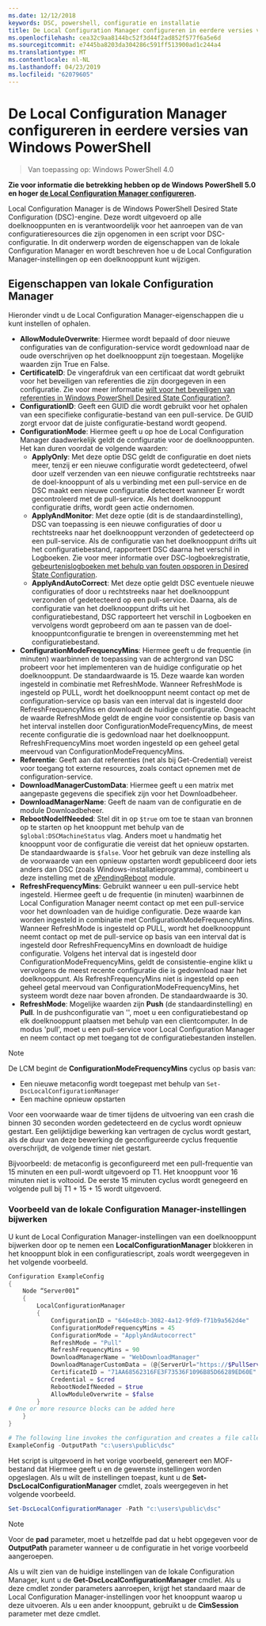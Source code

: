 ```yaml
---
ms.date: 12/12/2018
keywords: DSC, powershell, configuratie en installatie
title: De Local Configuration Manager configureren in eerdere versies van Windows PowerShell
ms.openlocfilehash: cea32c9aa8144bc52f3d44f2ad852f577f6a5e6d
ms.sourcegitcommit: e7445ba8203da304286c591ff513900ad1c244a4
ms.translationtype: MT
ms.contentlocale: nl-NL
ms.lasthandoff: 04/23/2019
ms.locfileid: "62079605"
---
```

# <a name="configuring-the-local-configuration-manager-in-previous-versions-of-windows-powershell"></a>De Local Configuration Manager configureren in eerdere versies van Windows PowerShell

>Van toepassing op: Windows PowerShell 4.0

**Zie voor informatie die betrekking hebben op de Windows PowerShell 5.0 en hoger [de Local Configuration Manager configureren](metaConfig.md).**

Local Configuration Manager is de Windows PowerShell Desired State Configuration (DSC)-engine.
Deze wordt uitgevoerd op alle doelknooppunten en is verantwoordelijk voor het aanroepen van de van configuratieresources die zijn opgenomen in een script voor DSC-configuratie.
In dit onderwerp worden de eigenschappen van de lokale Configuration Manager en wordt beschreven hoe u de Local Configuration Manager-instellingen op een doelknooppunt kunt wijzigen.

## <a name="local-configuration-manager-properties"></a>Eigenschappen van lokale Configuration Manager

Hieronder vindt u de Local Configuration Manager-eigenschappen die u kunt instellen of ophalen.

- **AllowModuleOverwrite**: Hiermee wordt bepaald of door nieuwe configuraties van de configuration-service wordt gedownload naar de oude overschrijven op het doelknooppunt zijn toegestaan. Mogelijke waarden zijn True en False.
- **CertificateID**: De vingerafdruk van een certificaat dat wordt gebruikt voor het beveiligen van referenties die zijn doorgegeven in een configuratie. Zie voor meer informatie [wilt voor het beveiligen van referenties in Windows PowerShell Desired State Configuration?](https://blogs.msdn.microsoft.com/powershell/2014/01/31/want-to-secure-credentials-in-windows-powershell-desired-state-configuration/).
- **ConfigurationID**: Geeft een GUID die wordt gebruikt voor het ophalen van een specifieke configuratie-bestand van een pull-service. De GUID zorgt ervoor dat de juiste configuratie-bestand wordt geopend.
- **ConfigurationMode**: Hiermee geeft u op hoe de Local Configuration Manager daadwerkelijk geldt de configuratie voor de doelknooppunten. Het kan duren voordat de volgende waarden:
  - **ApplyOnly**: Met deze optie DSC geldt de configuratie en doet niets meer, tenzij er een nieuwe configuratie wordt gedetecteerd, ofwel door uzelf verzenden van een nieuwe configuratie rechtstreeks naar de doel-knooppunt of als u verbinding met een pull-service en de DSC maakt een nieuwe configuratie detecteert wanneer Er wordt gecontroleerd met de pull-service. Als het doelknooppunt configuratie drifts, wordt geen actie ondernomen.
  - **ApplyAndMonitor**: Met deze optie (dit is de standaardinstelling), DSC van toepassing is een nieuwe configuraties of door u rechtstreeks naar het doelknooppunt verzonden of gedetecteerd op een pull-service. Als de configuratie van het doelknooppunt drifts uit het configuratiebestand, rapporteert DSC daarna het verschil in Logboeken. Zie voor meer informatie over DSC-logboekregistratie, [gebeurtenislogboeken met behulp van fouten opsporen in Desired State Configuration](http://blogs.msdn.com/b/powershell/archive/2014/01/03/using-event-logs-to-diagnose-errors-in-desired-state-configuration.aspx).
  - **ApplyAndAutoCorrect**: Met deze optie geldt DSC eventuele nieuwe configuraties of door u rechtstreeks naar het doelknooppunt verzonden of gedetecteerd op een pull-service. Daarna, als de configuratie van het doelknooppunt drifts uit het configuratiebestand, DSC rapporteert het verschil in Logboeken en vervolgens wordt geprobeerd om aan te passen van de doel-knooppuntconfiguratie te brengen in overeenstemming met het configuratiebestand.
- **ConfigurationModeFrequencyMins**: Hiermee geeft u de frequentie (in minuten) waarbinnen de toepassing van de achtergrond van DSC probeert voor het implementeren van de huidige configuratie op het doelknooppunt. De standaardwaarde is 15. Deze waarde kan worden ingesteld in combinatie met RefreshMode. Wanneer RefreshMode is ingesteld op PULL, wordt het doelknooppunt neemt contact op met de configuration-service op basis van een interval dat is ingesteld door RefreshFrequencyMins en downloadt de huidige configuratie. Ongeacht de waarde RefreshMode geldt de engine voor consistentie op basis van het interval instellen door ConfigurationModeFrequencyMins, de meest recente configuratie die is gedownload naar het doelknooppunt. RefreshFrequencyMins moet worden ingesteld op een geheel getal meervoud van ConfigurationModeFrequencyMins.
- **Referentie**: Geeft aan dat referenties (net als bij Get-Credential) vereist voor toegang tot externe resources, zoals contact opnemen met de configuration-service.
- **DownloadManagerCustomData**: Hiermee geeft u een matrix met aangepaste gegevens die specifiek zijn voor het Downloadbeheer.
- **DownloadManagerName**: Geeft de naam van de configuratie en de module Downloadbeheer.
- **RebootNodeIfNeeded**: Stel dit in op `$true` om toe te staan van bronnen op te starten op het knooppunt met behulp van de `$global:DSCMachineStatus` vlag. Anders moet u handmatig het knooppunt voor de configuratie die vereist dat het opnieuw opstarten. De standaardwaarde is `$false`. Voor het gebruik van deze instelling als de voorwaarde van een opnieuw opstarten wordt gepubliceerd door iets anders dan DSC (zoals Windows-installatieprogramma), combineert u deze instelling met de [xPendingReboot](https://github.com/powershell/xpendingreboot) module.
- **RefreshFrequencyMins**: Gebruikt wanneer u een pull-service hebt ingesteld. Hiermee geeft u de frequentie (in minuten) waarbinnen de Local Configuration Manager neemt contact op met een pull-service voor het downloaden van de huidige configuratie. Deze waarde kan worden ingesteld in combinatie met ConfigurationModeFrequencyMins. Wanneer RefreshMode is ingesteld op PULL, wordt het doelknooppunt neemt contact op met de pull-service op basis van een interval dat is ingesteld door RefreshFrequencyMins en downloadt de huidige configuratie. Volgens het interval dat is ingesteld door ConfigurationModeFrequencyMins, geldt de consistentie-engine klikt u vervolgens de meest recente configuratie die is gedownload naar het doelknooppunt. Als RefreshFrequencyMins niet is ingesteld op een geheel getal meervoud van ConfigurationModeFrequencyMins, het systeem wordt deze naar boven afronden. De standaardwaarde is 30.
- **RefreshMode**: Mogelijke waarden zijn **Push** (de standaardinstelling) en **Pull**. In de pushconfiguratie van '', moet u een configuratiebestand op elk doelknooppunt plaatsen met behulp van een clientcomputer. In de modus 'pull', moet u een pull-service voor Local Configuration Manager en neem contact op met toegang tot de configuratiebestanden instellen.

> [!NOTE]
> De LCM begint de **ConfigurationModeFrequencyMins** cyclus op basis van:
>
> - Een nieuwe metaconfig wordt toegepast met behulp van `Set-DscLocalConfigurationManager`
> - Een machine opnieuw opstarten
>
> Voor een voorwaarde waar de timer tijdens de uitvoering van een crash die binnen 30 seconden worden gedetecteerd en de cyclus wordt opnieuw gestart.
> Een gelijktijdige bewerking kan vertragen de cyclus wordt gestart, als de duur van deze bewerking de geconfigureerde cyclus frequentie overschrijdt, de volgende timer niet gestart.
>
> Bijvoorbeeld: de metaconfig is geconfigureerd met een pull-frequentie van 15 minuten en een pull-wordt uitgevoerd op T1.  Het knooppunt voor 16 minuten niet is voltooid.  De eerste 15 minuten cyclus wordt genegeerd en volgende pull bij T1 + 15 + 15 wordt uitgevoerd.

### <a name="example-of-updating-local-configuration-manager-settings"></a>Voorbeeld van de lokale Configuration Manager-instellingen bijwerken

U kunt de Local Configuration Manager-instellingen van een doelknooppunt bijwerken door op te nemen een **LocalConfigurationManager** blokkeren in het knooppunt blok in een configuratiescript, zoals wordt weergegeven in het volgende voorbeeld.

```powershell
Configuration ExampleConfig
{
    Node “Server001”
    {
        LocalConfigurationManager
        {
            ConfigurationID = "646e48cb-3082-4a12-9fd9-f71b9a562d4e"
            ConfigurationModeFrequencyMins = 45
            ConfigurationMode = "ApplyAndAutocorrect"
            RefreshMode = "Pull"
            RefreshFrequencyMins = 90
            DownloadManagerName = "WebDownloadManager"
            DownloadManagerCustomData = (@{ServerUrl="https://$PullService/psdscpullserver.svc"})
            CertificateID = "71AA68562316FE3F73536F1096B85D66289ED60E"
            Credential = $cred
            RebootNodeIfNeeded = $true
            AllowModuleOverwrite = $false
        }
# One or more resource blocks can be added here
    }
}

# The following line invokes the configuration and creates a file called Server001.meta.mof at the specified path
ExampleConfig -OutputPath "c:\users\public\dsc"
```

Het script is uitgevoerd in het vorige voorbeeld, genereert een MOF-bestand dat Hiermee geeft u en de gewenste instellingen worden opgeslagen.
Als u wilt de instellingen toepast, kunt u de **Set-DscLocalConfigurationManager** cmdlet, zoals weergegeven in het volgende voorbeeld.

```powershell
Set-DscLocalConfigurationManager -Path "c:\users\public\dsc"
```

> [!NOTE]
> Voor de **pad** parameter, moet u hetzelfde pad dat u hebt opgegeven voor de **OutputPath** parameter wanneer u de configuratie in het vorige voorbeeld aangeroepen.

Als u wilt zien van de huidige instellingen van de lokale Configuration Manager, kunt u de **Get-DscLocalConfigurationManager** cmdlet.
Als u deze cmdlet zonder parameters aanroepen, krijgt het standaard maar de Local Configuration Manager-instellingen voor het knooppunt waarop u deze uitvoeren.
Als u een ander knooppunt, gebruikt u de **CimSession** parameter met deze cmdlet.
